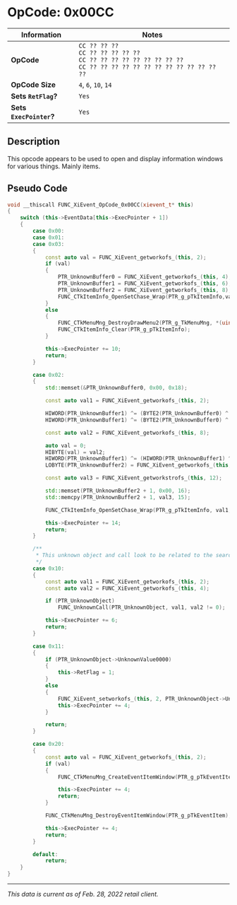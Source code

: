 # OpCode: 0x00CC

| Information               | Notes |
|---                        |---    |
| **OpCode**                | `CC ?? ?? ??` <br> `CC ?? ?? ?? ?? ??` <br> `CC ?? ?? ?? ?? ?? ?? ?? ?? ??` <br> `CC ?? ?? ?? ?? ?? ?? ?? ?? ?? ?? ?? ?? ??` |
| **OpCode Size**           | `4`, `6`, `10`, `14` |
| **Sets `RetFlag`?**       | `Yes` |
| **Sets `ExecPointer`?**   | `Yes` |

## Description

This opcode appears to be used to open and display information windows for various things. Mainly items.

## Pseudo Code

```cpp
void __thiscall FUNC_XiEvent_OpCode_0x00CC(xievent_t* this)
{
    switch (this->EventData[this->ExecPointer + 1])
    {
        case 0x00:
        case 0x01:
        case 0x03:
        {
            const auto val = FUNC_XiEvent_getworkofs_(this, 2);
            if (val)
            {
                PTR_UnknownBuffer0 = FUNC_XiEvent_getworkofs_(this, 4);
                PTR_UnknownBuffer1 = FUNC_XiEvent_getworkofs_(this, 6);
                PTR_UnknownBuffer2 = FUNC_XiEvent_getworkofs_(this, 8);
                FUNC_CTkItemInfo_OpenSetChase_Wrap(PTR_g_pTkItemInfo,val, &PTR_UnknownBuffer0, this->EventData[this->ExecPointer + 1] != 3 ? 0 : 2);
            }
            else
            {
                FUNC_CTkMenuMng_DestroyDrawMenu2(PTR_g_TkMenuMng, *(uint32_t*)(PTR_g_pTkItemInfo + 8), 1);
                FUNC_CTkItemInfo_Clear(PTR_g_pTkItemInfo);
            }

            this->ExecPointer += 10;
            return;
        }

        case 0x02:
        {
            std::memset(&PTR_UnknownBuffer0, 0x00, 0x18);

            const auto val1 = FUNC_XiEvent_getworkofs_(this, 2);

            HIWORD(PTR_UnknownBuffer1) ^= (BYTE2(PTR_UnknownBuffer0) ^ (uint8_t)FUNC_XiEvent_getworkofs_(this, 4)) & 0x0F;
            HIWORD(PTR_UnknownBuffer1) ^= (BYTE2(PTR_UnknownBuffer0) ^ (uint8_t)(16 * FUNC_XiEvent_getworkofs_(this, 6))) & 0xF0;

            const auto val2 = FUNC_XiEvent_getworkofs_(this, 8);

            auto val = 0;
            HIBYTE(val) = val2;
            HIWORD(PTR_UnknownBuffer1) ^= (HIWORD(PTR_UnknownBuffer1) ^ val) & 0xF00;
            LOBYTE(PTR_UnknownBuffer2) = FUNC_XiEvent_getworkofs_(this, 10);

            const auto val3 = FUNC_XiEvent_getworkstrofs_(this, 12);

            std::memset(PTR_UnknownBuffer2 + 1, 0x00, 16);
            std::memcpy(PTR_UnknownBuffer2 + 1, val3, 15);

            FUNC_CTkItemInfo_OpenSetChase_Wrap(PTR_g_pTkItemInfo, val1, &PTR_UnknownBuffer0, 0);

            this->ExecPointer += 14;
            return;
        }

        /**
         * This unknown object and call look to be related to the search window and its parts. 
         */
        case 0x10:
        {
            const auto val1 = FUNC_XiEvent_getworkofs_(this, 2);
            const auto val2 = FUNC_XiEvent_getworkofs_(this, 4);

            if (PTR_UnknownObject)
                FUNC_UnknownCall(PTR_UnknownObject, val1, val2 != 0);

            this->ExecPointer += 6;
            return;
        }

        case 0x11:
        {
            if (PTR_UnknownObject->UnknownValue0000)
            {
                this->RetFlag = 1;
            }
            else
            {
                FUNC_XiEvent_setworkofs_(this, 2, PTR_UnknownObject->UnknownValue0001);
                this->ExecPointer += 4;
            }

            return;
        }

        case 0x20:
        {
            const auto val = FUNC_XiEvent_getworkofs_(this, 2);
            if (val)
            {
                FUNC_CTkMenuMng_CreateEventItemWindow(PTR_g_pTkEventItem, 0, val);

                this->ExecPointer += 4;
                return;
            }

            FUNC_CTkMenuMng_DestroyEventItemWindow(PTR_g_pTkEventItem);

            this->ExecPointer += 4;
            return;
        }

        default:
            return;
    }
}
```

---

_This data is current as of Feb. 28, 2022 retail client._